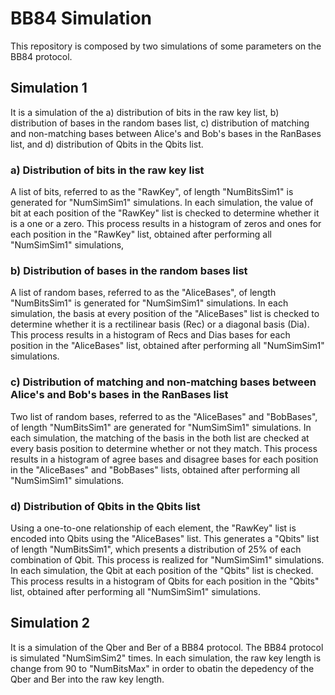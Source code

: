 # BB84 Simulation 

This repository is composed by two simulations of some parameters on the BB84 protocol.

## Simulation 1
It is a simulation of the a) distribution of bits in the raw key list, b) distribution of bases in the random bases list, c) distribution of matching and non-matching bases between Alice's and Bob's bases in the RanBases list, and d) distribution of Qbits in the Qbits list.

### a) Distribution of bits in the raw key list
A list of bits, referred to as the "RawKey", of length "NumBitsSim1" is generated for "NumSimSim1" simulations. In each simulation, the value of bit at each position of the "RawKey" list is checked to determine whether it is a one or a zero. This process results in a histogram of zeros and ones for each position in the "RawKey" list, obtained after performing all "NumSimSim1" simulations, 

### b) Distribution of bases in the random bases list
A list of random bases, referred to as the "AliceBases", of length "NumBitsSim1" is generated for "NumSimSim1" simulations. In each simulation, the basis at every position of the "AliceBases" list is checked to determine whether it is a rectilinear basis (Rec) or a diagonal basis (Dia). This process results in a histogram of Recs and Dias bases for each position in the "AliceBases" list, obtained after performing all "NumSimSim1" simulations.

### c) Distribution of matching and non-matching bases between Alice's and Bob's bases in the RanBases list
Two list of random bases, referred to as the "AliceBases" and "BobBases", of length "NumBitsSim1" are generated for "NumSimSim1" simulations. In each simulation, the matching of the basis in the both list are checked at every basis position to determine whether or not they match. This process results in a histogram of agree bases and disagree bases for each position in the "AliceBases" and "BobBases" lists, obtained after performing all "NumSimSim1" simulations.

### d) Distribution of Qbits in the Qbits list
Using a one-to-one relationship of each element, the "RawKey" list is encoded into Qbits using the "AliceBases" list. This generates a "Qbits" list of length "NumBitsSim1", which presents a distribution of 25% of each combination of Qbit. This process is realized for "NumSimSim1" simulations. In each simulation, the Qbit at each position of the "Qbits" list is checked. This process results in a histogram of Qbits for each position in the "Qbits" list, obtained after performing all "NumSimSim1" simulations.

## Simulation 2
It is a simulation of the Qber and Ber of a BB84 protocol. The BB84 protocol is simulated "NumSimSim2" times. In each simulation, the raw key length is change from 90 to "NumBitsMax" in order to obatin the depedency of the Qber and Ber into the raw key length.

